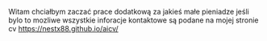 Witam chciałbym zaczać prace dodatkową za jakieś małe pieniadze jeśli bylo to mozliwe wszystkie inforacje kontaktowe są podane na mojej stronie cv https://nestx88.github.io/aicv/
